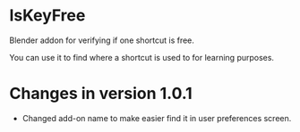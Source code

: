 IsKeyFree
=================

Blender addon for verifying if one shortcut is free.

You can use it to find where a shortcut is used to for learning purposes.

Changes in version 1.0.1
===========================
- Changed add-on name to make easier find it in user preferences screen.